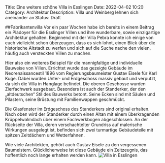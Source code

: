 Title: Eine weitere schöne Villa in Esslingen
Date: 2022-04-02 10:20
Category: Architektur
Description: Villa und Weinberg lehnen sich aneinander an
Status: Draft

##Fabrikantenvilla
Vor ein paar Wochen habe ich bereits in einem Beitrag ein Plädoyer für die Esslinger Villen und ihre wunderbare, sowie einzigartige Architektur gehalten. Beginnend mit der Villa Pebra konnte ich einige von euch vielleicht schon überzeugen, dass es sich lohnt, einen Blick über die historische Altstadt zu werfen und sich auf die Suche nache den vielen, häufig auch versteckten Villen zu machen. 

Hier also ein weiteres Beispiel für die mannigfaltige und individuelle Bauweise von Villen. Errichtet wurde das gezeigte Gebäude im Neorenaissancestil 1896 vom Regierungsbaumeister Gustav Eisele für Karl Kuge. Dabei wurden Unter- und Erdgeschoss massiv gebaut und verputzt, da sich die Villa in Hanglage befindet. Die oberen Geschosse wurden Zierfachwerk ausgebaut. Besonders ist auch der Standerker, der den „altdeutschen“ Stil des Bauwerks betont. Seine Ecken sind mit Säulen und Pilastern, seine Brüstung mit Familienwappen geschmückt. 

Die Glasfenster im Erdgeschoss des Standerkers sind original erhalten. Nach oben wird der Standerker durch einen Altan mit einem überkragenden Krüppelwalmdach über einem Fachwerkbogen abgeschlossen. An der Rückseite der Villa, deren verschachtelter Grundriss auf malerische Wirkungen ausgelegt ist, befinden sich zwei turmartige Gebäudeteile mit spitzen Zeltdächern und Wetterfahnen. 

Wie viele Architekten, gehört auch Gustav Eisele zu den vergessenen Baumeistern. Glücklicherweise ist diese Gebäude ein Zeitzeugnis, das hoffentlich noch lange erhalten werden kann. 
![Villa in Esslingen]({static}/images/2022-04-01_FabrikantenvillaEsslingen/20220205_165751.jpg)

